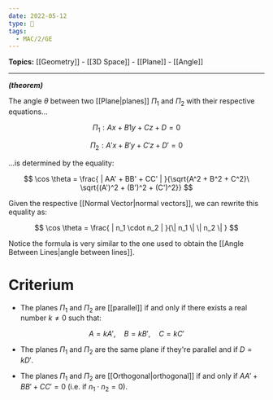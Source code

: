 ```yaml
---
date: 2022-05-12
type: 🧠
tags:
  - MAC/2/GE
---
```


**Topics:** [[Geometry]] - [[3D Space]] - [[Plane]] - [[Angle]]

---

_**(theorem)**_

The angle $\theta$ between two [[Plane|planes]] $\Pi_1$ and $\Pi_2$ with their respective equations…

$$
\Pi_1: Ax + B1 y + Cz + D = 0
$$

$$
\Pi_2 : A'x + B'y + C'z + D' = 0
$$

…is determined by the equality:

$$
\cos \theta = \frac{ | AA' + BB' + CC' | }{\sqrt{A^2 + B^2 + C^2}\ \sqrt{(A')^2 + (B')^2 + (C')^2}}
$$

Given the respective [[Normal Vector|normal vectors]], we can rewrite this equality as:

$$
\cos \theta = \frac{ | n_1 \cdot n_2 | }{\| n_1 \| \| n_2 \| }
$$

Notice the formula is very similar to the one used to obtain the [[Angle Between Lines|angle between lines]].

# Criterium

- The planes $\Pi_1$ and $\Pi_2$ are [[parallel]] if and only if there exists a real number $k \neq 0$ such that:

$$
A = kA', \quad B = kB', \quad C = kC'
$$

- The planes $\Pi_1$ and $\Pi_2$ are the same plane if they're parallel and if $D = kD'$.

- The planes $\Pi_1$ and $\Pi_2$ are [[Orthogonal|orthogonal]] if and only if $AA' + BB' + CC' = 0$ (i.e. if $n_1 \cdot n_2 = 0$).
